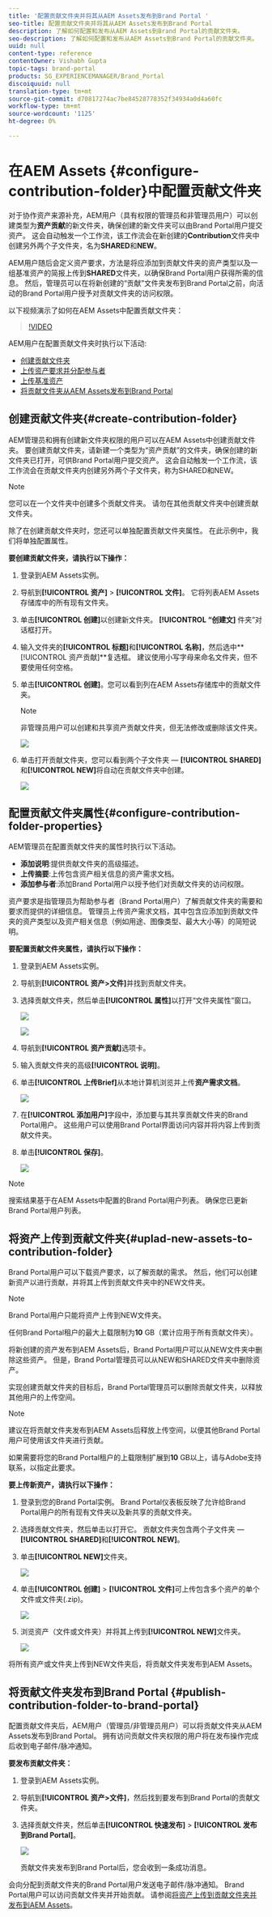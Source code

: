 ```yaml
---
title: '配置贡献文件夹并将其从AEM Assets发布到Brand Portal '
seo-title: 配置贡献文件夹并将其从AEM Assets发布到Brand Portal
description: 了解如何配置和发布从AEM Assets到Brand Portal的贡献文件夹。
seo-description: 了解如何配置和发布从AEM Assets到Brand Portal的贡献文件夹。
uuid: null
content-type: reference
contentOwner: Vishabh Gupta
topic-tags: brand-portal
products: SG_EXPERIENCEMANAGER/Brand_Portal
discoiquuid: null
translation-type: tm+mt
source-git-commit: d70817274ac7be84528778352f34934a0d4a60fc
workflow-type: tm+mt
source-wordcount: '1125'
ht-degree: 0%

---
```



# 在AEM Assets {#configure-contribution-folder}中配置贡献文件夹

对于协作资产来源补充，AEM用户（具有权限的管理员和非管理员用户）可以创建类型为&#x200B;**资产贡献**&#x200B;的新文件夹，确保创建的新文件夹可以由Brand Portal用户提交资产。  这会自动触发一个工作流，该工作流会在新创建的&#x200B;**Contribution**&#x200B;文件夹中创建另外两个子文件夹，名为&#x200B;**SHARED**&#x200B;和&#x200B;**NEW**。

AEM用户随后会定义资产要求，方法是将应添加到贡献文件夹的资产类型以及一组基准资产的简报上传到&#x200B;**SHARED**&#x200B;文件夹，以确保Brand Portal用户获得所需的信息。 然后，管理员可以在将新创建的“贡献”文件夹发布到Brand Portal之前，向活动的Brand Portal用户授予对贡献文件夹的访问权限。

以下视频演示了如何在AEM Assets中配置贡献文件夹：

>[!VIDEO](https://video.tv.adobe.com/v/30547)

AEM用户在配置贡献文件夹时执行以下活动:

* [创建贡献文件夹](#create-contribution-folder)
* [上传资产要求并分配参与者](#configure-contribution-folder-properties)
* [上传基准资产](#uplad-new-assets-to-contribution-folder)
* [将贡献文件夹从AEM Assets发布到Brand Portal](#publish-contribution-folder-to-brand-portal)

## 创建贡献文件夹{#create-contribution-folder}


AEM管理员和拥有创建新文件夹权限的用户可以在AEM Assets中创建贡献文件夹。
要创建贡献文件夹，请新建一个类型为“资产贡献”的文件夹，确保创建的新文件夹已打开，可供Brand Portal用户提交资产。  这会自动触发一个工作流，该工作流会在贡献文件夹内创建另外两个子文件夹，称为SHARED和NEW。


>[!NOTE]
>
>您可以在一个文件夹中创建多个贡献文件夹。 请勿在其他贡献文件夹中创建贡献文件夹。

除了在创建贡献文件夹时，您还可以单独配置贡献文件夹属性。 在此示例中，我们将单独配置属性。

**要创建贡献文件夹，请执行以下操作：**
1. 登录到AEM Assets实例。

1. 导航到&#x200B;**[!UICONTROL 资产]** > **[!UICONTROL 文件]**。 它将列表AEM Assets存储库中的所有现有文件夹。

1. 单击&#x200B;**[!UICONTROL 创建]**&#x200B;以创建新文件夹。 **[!UICONTROL “创建文]** 件夹”对话框打开。

1. 输入文件夹的&#x200B;**[!UICONTROL 标题]**&#x200B;和&#x200B;**[!UICONTROL 名称]**，然后选中&#x200B;**[!UICONTROL 资产贡献]**复选框。
建议使用小写字母来命名文件夹，但不要使用任何空格。

1. 单击&#x200B;**[!UICONTROL 创建]**。您可以看到列在AEM Assets存储库中的贡献文件夹。

   >[!NOTE]
   >
   >非管理员用户可以创建和共享资产贡献文件夹，但无法修改或删除该文件夹。


   ![](assets/create-contribution-folder.png)

1. 单击打开贡献文件夹，您可以看到两个子文件夹 — **[!UICONTROL SHARED]**&#x200B;和&#x200B;**[!UICONTROL NEW]**&#x200B;将自动在贡献文件夹中创建。

   ![](assets/contribution-folder.png)


## 配置贡献文件夹属性{#configure-contribution-folder-properties}

AEM管理员在配置贡献文件夹的属性时执行以下活动。

* **添加说明**:提供贡献文件夹的高级描述。
* **上传摘要**:上传包含资产相关信息的资产需求文档。
* **添加参与者**:添加Brand Portal用户以授予他们对贡献文件夹的访问权限。

资产要求是指管理员为帮助参与者（Brand Portal用户）了解贡献文件夹的需要和要求而提供的详细信息。 管理员上传资产需求文档，其中包含应添加到贡献文件夹的资产类型以及资产相关信息（例如用途、图像类型、最大大小等）的简短说明。

**要配置贡献文件夹属性，请执行以下操作：**

1. 登录到AEM Assets实例。

1. 导航到&#x200B;**[!UICONTROL 资产>文件]**&#x200B;并找到贡献文件夹。
1. 选择贡献文件夹，然后单击&#x200B;**[!UICONTROL 属性]**&#x200B;以打开“文件夹属性”窗口。

   ![](assets/properties.png)

   ![](assets/contribution-folder-property1.png)

1. 导航到&#x200B;**[!UICONTROL 资产贡献]**&#x200B;选项卡。
1. 输入贡献文件夹的高级&#x200B;**[!UICONTROL 说明]**。
1. 单击&#x200B;**[!UICONTROL 上传Brief]**&#x200B;从本地计算机浏览并上传&#x200B;**资产需求文档**。

   ![](assets/upload.png)

1. 在&#x200B;**[!UICONTROL 添加用户]**&#x200B;字段中，添加要与其共享贡献文件夹的Brand Portal用户。 这些用户可以使用Brand Portal界面访问内容并将内容上传到贡献文件夹。
1. 单击&#x200B;**[!UICONTROL 保存]**。

   ![](assets/contribution-folder-property3.png)

>[!NOTE]
>
>搜索结果基于在AEM Assets中配置的Brand Portal用户列表。 确保您已更新Brand Portal用户列表。

## 将资产上传到贡献文件夹{#uplad-new-assets-to-contribution-folder}

Brand Portal用户可以下载资产要求，以了解贡献的需求。
然后，他们可以创建新资产以进行贡献，并将其上传到贡献文件夹中的NEW文件夹。

>[!NOTE]
>
>Brand Portal用户只能将资产上传到NEW文件夹。
>
>任何Brand Portal租户的最大上载限制为&#x200B;**10** GB（累计应用于所有贡献文件夹）。


将新创建的资产发布到AEM Assets后，Brand Portal用户可以从NEW文件夹中删除这些资产。 但是，Brand Portal管理员可以从NEW和SHARED文件夹中删除资产。

实现创建贡献文件夹的目标后，Brand Portal管理员可以删除贡献文件夹，以释放其他用户的上传空间。

>[!NOTE]
>
>建议在将贡献文件夹发布到AEM Assets后释放上传空间，以便其他Brand Portal用户可使用该文件夹进行贡献。
>
>如果需要将您的Brand Portal租户的上载限制扩展到&#x200B;**10** GB以上，请与Adobe支持联系，以指定此要求。


**要上传新资产，请执行以下操作：**

1. 登录到您的Brand Portal实例。
Brand Portal仪表板反映了允许给Brand Portal用户的所有现有文件夹以及新共享的贡献文件夹。

1. 选择贡献文件夹，然后单击以打开它。 贡献文件夹包含两个子文件夹 — **[!UICONTROL SHARED]**&#x200B;和&#x200B;**[!UICONTROL NEW]**。

1. 单击&#x200B;**[!UICONTROL NEW]**&#x200B;文件夹。

   ![](assets/upload-new-assets1.png)

1. 单击&#x200B;**[!UICONTROL 创建]** > **[!UICONTROL 文件]**&#x200B;可上传包含多个资产的单个文件或文件夹(.zip)。

   ![](assets/upload-new-assets2.png)

1. 浏览资产（文件或文件夹）并将其上传到&#x200B;**[!UICONTROL NEW]**&#x200B;文件夹。

   ![](assets/upload-new-assets3.png)

将所有资产或文件夹上传到NEW文件夹后，将贡献文件夹发布到AEM Assets。


## 将贡献文件夹发布到Brand Portal {#publish-contribution-folder-to-brand-portal}

配置贡献文件夹后，AEM用户（管理员/非管理员用户）可以将贡献文件夹从AEM Assets发布到Brand Portal。 拥有访问贡献文件夹权限的用户将在发布操作完成后收到电子邮件/脉冲通知。


**要发布贡献文件夹：**

1. 登录到AEM Assets实例。

1. 导航到&#x200B;**[!UICONTROL 资产>文件]**，然后找到要发布到Brand Portal的贡献文件夹。
1. 选择贡献文件夹，然后单击&#x200B;**[!UICONTROL 快速发布]** > **[!UICONTROL 发布到Brand Portal]**。

   ![](assets/publish-contribution-folder-to-bp.png)

   贡献文件夹发布到Brand Portal后，您会收到一条成功消息。

会向分配到贡献文件夹的Brand Portal用户发送电子邮件/脉冲通知。 Brand Portal用户可以访问贡献文件夹并开始贡献。 请参阅[将资产上传到贡献文件夹并发布到AEM Assets](brand-portal-publish-contribution-folder-to-aem-assets.md)。
